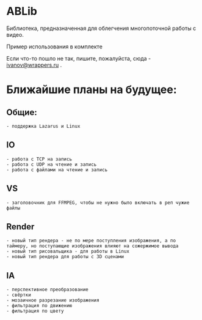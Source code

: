 # ABLib
Библиотека, предназначенная для облегчения многопоточной работы с видео.

Пример использования в комплекте

Если что-то пошло не так, пишите, пожалуйста, сюда - ivanov@wrappers.ru .

# Ближайшие планы на будущее:
## Общие:
    - поддержка Lazarus и Linux
## IO
    - работа с TCP на запись
    - работа с UDP на чтение и запись
    - работа с файлами на чтение и запись
## VS
    - заголовочник для FFMPEG, чтобы не нужно было включать в реп чужие файлы
## Render
    - новый тип рендера - не по мере поступления изображения, а по таймеру, но поступающие изображения влияют на сожержимое вывода
    - новый тип рисовальщика - для работы в Linux
    - новый тип рендера для работы с 3D сценами

## IA 
    - перспективное преобразование
    - свёртки
    - мозаичное разрезание изображения
    - фильтрация по движению
    - фильтрация по цвету